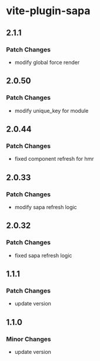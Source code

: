 # vite-plugin-sapa

## 2.1.1

### Patch Changes

- modify global force render

## 2.0.50

### Patch Changes

- modify unique_key for module

## 2.0.44

### Patch Changes

- fixed component refresh for hmr

## 2.0.33

### Patch Changes

- modify sapa refresh logic

## 2.0.32

### Patch Changes

- fixed sapa refresh logic

## 1.1.1

### Patch Changes

- update version

## 1.1.0

### Minor Changes

- update version
